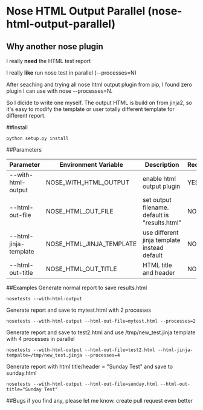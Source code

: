 # Nose HTML Output Parallel (nose-html-output-parallel)
## Why another nose plugin
I really **need** the HTML test report

I really **like** run nose test in parallel (--processes=N)

After seaching and trying all nose html output plugin from pip, I found zero plugin I can use with nose --processes=N.

So I dicide to write one myself. The output HTML is build on from jinja2, so it's easy to modify the template or user totally different template for different report. 

##Install
```
python setup.py install
```

##Parameters 

Parameter | Environment Variable| Description | Required
---------|---------|--------|----------
--with-html-output | NOSE\_WITH\_HTML\_OUTPUT | enable html output plugin | YES
--html-out-file | NOSE\_HTML\_OUT\_FILE | set output filename. default is "results.html" | NO
--html-jinja-template| NOSE\_HTML\_JINJA\_TEMPLATE |use different jinja template instead default | NO
--html-out-title | NOSE\_HTML\_OUT\_TITLE | HTML title and header | NO

##Examples
Generate normal report to save results.html

```
nosetests --with-html-output
```
Generate report and save to mytest.html with 2 processes 

```
nosetests --with-html-output --html-out-file=mytest.html --processes=2
```
Generate report and save to test2.html and use /tmp/new_test.jinja template with 4 processes in parallel

```
nosetests --with-html-output --html-out-file=test2.html --html-jinja-tempalte=/tmp/new_test.jinja --processes=4
```

Generate report with html title/header = "Sunday Test" and save to sunday.html

```
nosetests --with-html-output --html-out-file=sunday.html --html-out-title="Sunday Test"
```
 
##Bugs
if you find any, please let me know. create pull request even better 


